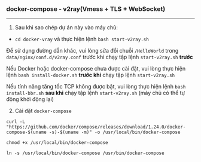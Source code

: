 ### docker-compose - v2ray(Vmess + TLS + WebSocket)

---

1. Sau khi sao chép dự án này vào máy chủ:

- `cd docker-vray` và thực hiện lệnh `bash start-v2ray.sh`

Để sử dụng đường dẫn khác, vui lòng sửa đổi chuỗi `/HelloWorld` trong `data/nginx/conf.d/v2ray.conf` trước khi chạy tập lệnh `start-v2ray.sh` <b>trước</b>

Nếu Docker hoặc docker-compose chưa được cài đặt, vui lòng thực hiện lệnh `bash install-docker.sh` <b>trước khi</b> chạy tập lệnh `start-v2ray.sh`

Nếu tính năng tăng tốc TCP không được bật, vui lòng thực hiện lệnh `bash install-bbr.sh` <b>sau khi</b> chạy tập lệnh `start-v2ray.sh` (máy chủ có thể tự động khởi động lại)

2. Cài đặt `docker-compose`

```
curl -L "https://github.com/docker/compose/releases/download/1.24.0/docker-compose-$(uname -s)-$(uname -m)" -o /usr/local/bin/docker-compose
```

```
chmod +x /usr/local/bin/docker-compose
```

```
ln -s /usr/local/bin/docker-compose /usr/bin/docker-compose
```
